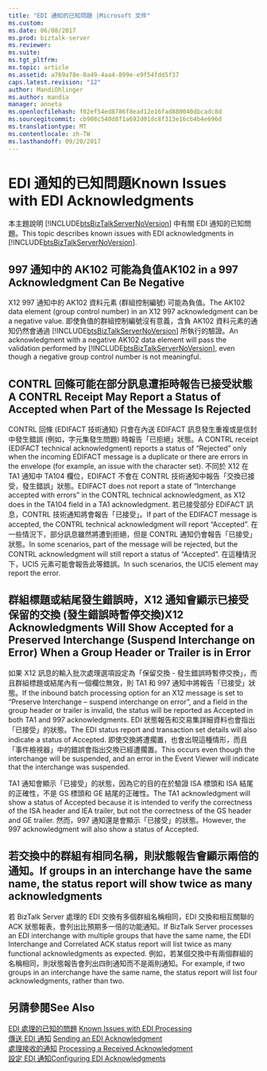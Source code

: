 ```yaml
---
title: "EDI 通知的已知問題 |Microsoft 文件"
ms.custom: 
ms.date: 06/08/2017
ms.prod: biztalk-server
ms.reviewer: 
ms.suite: 
ms.tgt_pltfrm: 
ms.topic: article
ms.assetid: a769a78e-8a49-4aa4-899e-e9f54fdd5f37
caps.latest.revision: "12"
author: MandiOhlinger
ms.author: mandia
manager: anneta
ms.openlocfilehash: f02ef54ed8786f8ead12e16fad880040dbcadc8d
ms.sourcegitcommit: cb908c540d8f1a692d01dc8f313e16cb4b4e696d
ms.translationtype: MT
ms.contentlocale: zh-TW
ms.lasthandoff: 09/20/2017
---
```

# <a name="known-issues-with-edi-acknowledgments"></a><span data-ttu-id="e912e-102">EDI 通知的已知問題</span><span class="sxs-lookup"><span data-stu-id="e912e-102">Known Issues with EDI Acknowledgments</span></span>
<span data-ttu-id="e912e-103">本主題說明 [!INCLUDE[btsBizTalkServerNoVersion](../includes/btsbiztalkservernoversion-md.md)] 中有關 EDI 通知的已知問題。</span><span class="sxs-lookup"><span data-stu-id="e912e-103">This topic describes known issues with EDI acknowledgments in [!INCLUDE[btsBizTalkServerNoVersion](../includes/btsbiztalkservernoversion-md.md)].</span></span>  
  
## <a name="ak102-in-a-997-acknowledgment-can-be-negative"></a><span data-ttu-id="e912e-104">997 通知中的 AK102 可能為負值</span><span class="sxs-lookup"><span data-stu-id="e912e-104">AK102 in a 997 Acknowledgment Can Be Negative</span></span>  
 <span data-ttu-id="e912e-105">X12 997 通知中的 AK102 資料元素 (群組控制編號) 可能為負值。</span><span class="sxs-lookup"><span data-stu-id="e912e-105">The AK102 data element (group control number) in an X12 997 acknowledgment can be a negative value.</span></span> <span data-ttu-id="e912e-106">即使負值的群組控制編號沒有意義，含負 AK102 資料元素的通知仍然會通過 [!INCLUDE[btsBizTalkServerNoVersion](../includes/btsbiztalkservernoversion-md.md)] 所執行的驗證。</span><span class="sxs-lookup"><span data-stu-id="e912e-106">An acknowledgment with a negative AK102 data element will pass the validation performed by [!INCLUDE[btsBizTalkServerNoVersion](../includes/btsbiztalkservernoversion-md.md)], even though a negative group control number is not meaningful.</span></span>  
  
## <a name="a-contrl-receipt-may-report-a-status-of-accepted-when-part-of-the-message-is-rejected"></a><span data-ttu-id="e912e-107">CONTRL 回條可能在部分訊息遭拒時報告已接受狀態</span><span class="sxs-lookup"><span data-stu-id="e912e-107">A CONTRL Receipt May Report a Status of Accepted when Part of the Message Is Rejected</span></span>  
 <span data-ttu-id="e912e-108">CONTRL 回條 (EDIFACT 技術通知) 只會在內送 EDIFACT 訊息發生重複或是信封中發生錯誤 (例如，字元集發生問題) 時報告「已拒絕」狀態。</span><span class="sxs-lookup"><span data-stu-id="e912e-108">A CONTRL receipt (EDIFACT technical acknowledgment) reports a status of “Rejected” only when the incoming EDIFACT message is a duplicate or there are errors in the envelope (for example, an issue with the character set).</span></span> <span data-ttu-id="e912e-109">不同於 X12 在 TA1 通知中 TA104 欄位，EDIFACT 不會在 CONTRL 技術通知中報告「交換已接受，發生錯誤」狀態。</span><span class="sxs-lookup"><span data-stu-id="e912e-109">EDIFACT does not report a state of “Interchange accepted with errors” in the CONTRL technical acknowledgment, as X12 does in the TA104 field in a TA1 acknowledgment.</span></span> <span data-ttu-id="e912e-110">若已接受部分 EDIFACT 訊息，CONTRL 技術通知將會報告「已接受」。</span><span class="sxs-lookup"><span data-stu-id="e912e-110">If part of the EDIFACT message is accepted, the CONTRL technical acknowledgment will report “Accepted”.</span></span> <span data-ttu-id="e912e-111">在一些情況下，部分訊息雖然將遭到拒絕，但是 CONTRL 通知仍會報告「已接受」狀態。</span><span class="sxs-lookup"><span data-stu-id="e912e-111">In some scenarios, part of the message will be rejected, but the CONTRL acknowledgment will still report a status of “Accepted”.</span></span> <span data-ttu-id="e912e-112">在這種情況下，UCI5 元素可能會報告此等錯誤。</span><span class="sxs-lookup"><span data-stu-id="e912e-112">In such scenarios, the UCI5 element may report the error.</span></span>  
  
## <a name="x12-acknowledgments-will-show-accepted-for-a-preserved-interchange-suspend-interchange-on-error-when-a-group-header-or-trailer-is-in-error"></a><span data-ttu-id="e912e-113">群組標題或結尾發生錯誤時，X12 通知會顯示已接受保留的交換 (發生錯誤時暫停交換)</span><span class="sxs-lookup"><span data-stu-id="e912e-113">X12 Acknowledgments Will Show Accepted for a Preserved Interchange (Suspend Interchange on Error) When a Group Header or Trailer is in Error</span></span>  
 <span data-ttu-id="e912e-114">如果 X12 訊息的輸入批次處理選項設定為「保留交換 - 發生錯誤時暫停交換」，而且群組標題或結尾內有一個欄位無效，則 TA1 和 997 通知中將報告「已接受」狀態。</span><span class="sxs-lookup"><span data-stu-id="e912e-114">If the inbound batch processing option for an X12 message is set to “Preserve Interchange – suspend interchange on error”, and a field in the group header or trailer is invalid, the status will be reported as Accepted in both TA1 and 997 acknowledgments.</span></span> <span data-ttu-id="e912e-115">EDI 狀態報告和交易集詳細資料也會指出「已接受」的狀態。</span><span class="sxs-lookup"><span data-stu-id="e912e-115">The EDI status report and transaction set details will also indicate a status of Accepted.</span></span> <span data-ttu-id="e912e-116">即使交換將遭擱置，也會出現這種情形，而且「事件檢視器」中的錯誤會指出交換已經遭擱置。</span><span class="sxs-lookup"><span data-stu-id="e912e-116">This occurs even though the interchange will be suspended, and an error in the Event Viewer will indicate that the interchange was suspended.</span></span>  
  
 <span data-ttu-id="e912e-117">TA1 通知會顯示「已接受」的狀態，因為它的目的在於驗證 ISA 標頭和 ISA 結尾的正確性，不是 GS 標頭和 GE 結尾的正確性。</span><span class="sxs-lookup"><span data-stu-id="e912e-117">The TA1 acknowledgment will show a status of Accepted because it is intended to verify the correctness of the ISA header and IEA trailer, but not the correctness of the GS header and GE trailer.</span></span> <span data-ttu-id="e912e-118">然而，997 通知還是會顯示「已接受」的狀態。</span><span class="sxs-lookup"><span data-stu-id="e912e-118">However, the 997 acknowledgment will also show a status of Accepted.</span></span>  
  
## <a name="if-groups-in-an-interchange-have-the-same-name-the-status-report-will-show-twice-as-many-acknowledgments"></a><span data-ttu-id="e912e-119">若交換中的群組有相同名稱，則狀態報告會顯示兩倍的通知。</span><span class="sxs-lookup"><span data-stu-id="e912e-119">If groups in an interchange have the same name, the status report will show twice as many acknowledgments</span></span>  
 <span data-ttu-id="e912e-120">若 BizTalk Server 處理的 EDI 交換有多個群組名稱相同，EDI 交換和相互關聯的 ACK 狀態報表，會列出比預期多一倍的功能通知。</span><span class="sxs-lookup"><span data-stu-id="e912e-120">If BizTalk Server processes an EDI interchange with multiple groups that have the same name, the EDI Interchange and Correlated ACK status report will list twice as many functional acknowledgments as expected.</span></span> <span data-ttu-id="e912e-121">例如，若某個交換中有兩個群組的名稱相同，則狀態報告會列出四則通知而不是兩則通知。</span><span class="sxs-lookup"><span data-stu-id="e912e-121">For example, if two groups in an interchange have the same name, the status report will list four acknowledgments, rather than two.</span></span>  
  
## <a name="see-also"></a><span data-ttu-id="e912e-122">另請參閱</span><span class="sxs-lookup"><span data-stu-id="e912e-122">See Also</span></span>  
 <span data-ttu-id="e912e-123">[EDI 處理的已知的問題](../core/known-issues-with-edi-processing.md) </span><span class="sxs-lookup"><span data-stu-id="e912e-123">[Known Issues with EDI Processing](../core/known-issues-with-edi-processing.md) </span></span>  
 <span data-ttu-id="e912e-124">[傳送 EDI 通知](../core/sending-an-edi-acknowledgment.md) </span><span class="sxs-lookup"><span data-stu-id="e912e-124">[Sending an EDI Acknowledgment](../core/sending-an-edi-acknowledgment.md) </span></span>  
 <span data-ttu-id="e912e-125">[處理接收的通知](../core/processing-a-received-acknowledgment.md) </span><span class="sxs-lookup"><span data-stu-id="e912e-125">[Processing a Received Acknowledgment](../core/processing-a-received-acknowledgment.md) </span></span>  
 [<span data-ttu-id="e912e-126">設定 EDI 通知</span><span class="sxs-lookup"><span data-stu-id="e912e-126">Configuring EDI Acknowledgments</span></span>](../core/configuring-edi-acknowledgments.md)